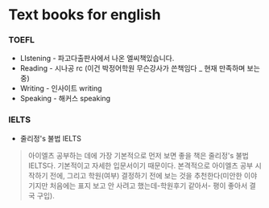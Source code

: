 # Text books for english

### TOEFL

* LIstening - 파고다출판사에서 나온 엘씨책있습니다.
* Reading - 시나공 rc \(이건 박정어학원 무슨강사가 쓴책임다 \_ 현재 만족하며 보는중\)
* Writing - 인사이트 writing
* Speaking - 해커스 speaking



### IELTS

* 줄리정's 불법 IELTS

> 아이엘츠 공부하는 데에 가장 기본적으로 먼저 보면 좋을 책은 줄리정's 불법 IELTS다. 기본적이고 자세한 입문서이기 때문이다. 본격적으로 아이엘츠 공부 시작하기 전에, 그리고 학원\(여부\) 결정하기 전에 보는 것을 추천한다\(미안한 이야기지만 처음에는 표지 보고 안 사려고 했는데-학원후기 같아서- 평이 좋아서 결국 구입\).



